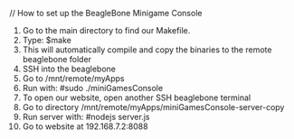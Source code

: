 // How to set up the BeagleBone Minigame Console

	
1. Go to the main directory to find our Makefile.
2. Type: $make
3. This will automatically compile and copy the binaries to the remote beaglebone folder
4. SSH into the beaglebone
5. Go to /mnt/remote/myApps
6. Run with: #sudo ./miniGamesConsole
7. To open our website, open another SSH beaglebone terminal
8. Go to directory /mnt/remote/myApps/miniGamesConsole-server-copy
9. Run server with: #nodejs server.js
10. Go to website at 192.168.7.2:8088 


